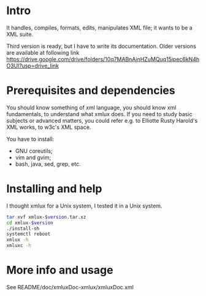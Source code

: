 # Intro
It handles, compiles, formats, edits, manipulates XML file; it wants to be a XML suite.

Third version is ready, but I have to write its documentation. 
Older versions are available at following link
https://drive.google.com/drive/folders/10q7MABnAinHZuMQuq15ipec6kN4hO3Ul?usp=drive_link

 
# Prerequisites and dependencies
You should know something of xml language, you should know xml fundamentals, to understand
what xmlux does. If you need to study basic subjects or advanced matters, you could 
refer e.g. to Elliotte Rusty Harold's XML works, to w3c's XML space.  

You have to install:
- GNU coreutils;
- vim and gvim;
- bash, java, sed, grep, etc.


# Installing and help
I thought xmlux for a Unix system, I tested it in a Unix system.
```bash
tar xvf xmlux-$version.tar.xz
cd xmlux-$version
./install-sh
systemctl reboot
xmlux -h
xmluxc -h
```

# More info and usage
See README/doc/xmluxDoc-xmlux/xmluxDoc.xml
 

